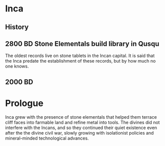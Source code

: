 # Inca

## History

## 2800 BD Stone Elementals build library in Qusqu 
The oldest records live on stone tablets in the Incan capital. It is said that the Inca predate the establishment of these records, but by how much no one knows. 

## 2000 BD 

# Prologue

Inca grew with the presence of stone elementals that helped them terrace cliff faces into farmable land and refine metal into tools. The divines did not interfere with the Incans, and so they continued their quiet existence even after the the divine civil war, slowly growing with isolationist policies and mineral-minded technological advances.